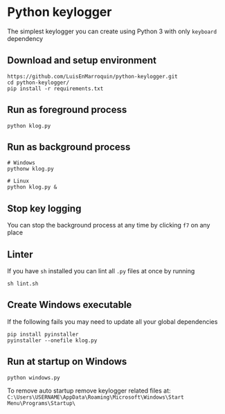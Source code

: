 # Python keylogger

The simplest keylogger you can create using Python 3 with only `keyboard` dependency

## Download and setup environment

```shell
https://github.com/LuisEnMarroquin/python-keylogger.git
cd python-keylogger/
pip install -r requirements.txt
```

## Run as foreground process

```shell
python klog.py
```

## Run as background process

```shell
# Windows
pythonw klog.py

# Linux
python klog.py &
```

## Stop key logging

You can stop the background process at any time by clicking `f7` on any place

## Linter

If you have `sh` installed you can lint all `.py` files at once by running

```shell
sh lint.sh
```

## Create Windows executable

If the following fails you may need to update all your global dependencies

```shell
pip install pyinstaller
pyinstaller --onefile klog.py
```

## Run at startup on Windows

```shell
python windows.py
```

To remove auto startup remove keylogger related files at:
`C:\Users\USERNAME\AppData\Roaming\Microsoft\Windows\Start Menu\Programs\Startup\`
